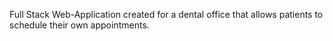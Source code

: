 Full Stack Web-Application created for a dental office that allows patients to schedule their own appointments.
